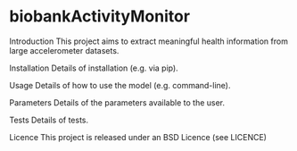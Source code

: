biobankActivityMonitor
======================

Introduction
This project aims to extract meaningful health information from large accelerometer datasets.

Installation
Details of installation (e.g. via pip).

Usage
Details of how to use the model (e.g. command-line).

Parameters
Details of the parameters available to the user.

Tests
Details of tests.

Licence
This project is released under an BSD Licence (see LICENCE)
